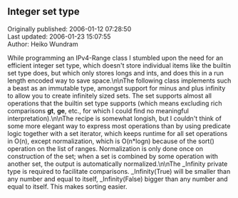 ## Integer set type  
Originally published: 2006-01-12 07:28:50  
Last updated: 2006-01-23 15:07:55  
Author: Heiko Wundram  
  
While programming an IPv4-Range class I stumbled upon the need for an efficient integer set type, which doesn't store individual items like the builtin set type does, but which only stores longs and ints, and does this in a run length encoded way to save space.\n\nThe following class implements such a beast as an immutable type, amongst support for minus and plus infinity to allow you to create infinitely sized sets. The set supports almost all operations that the builtin set type supports (which means excluding rich comparisons __gt__, __ge__, etc., for which I could find no meaningful interpretation).\n\nThe recipe is somewhat longish, but I couldn't think of some more elegant way to express most operations than by using predicate logic together with a set iterator, which keeps runtime for all set operations in O(n), except normalization, which is O(n*logn) because of the sort() operation on the list of ranges. Normalization is only done once on construction of the set; when a set is combined by some operation with another set, the output is automatically normalized.\n\nThe _Infinity private type is required to facilitate comparisons. _Infinity(True) will be smaller than any number and equal to itself, _Infinity(False) bigger than any number and equal to itself. This makes sorting easier.
